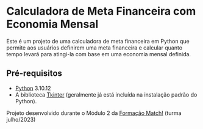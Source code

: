 # Calculadora de Meta Financeira com Economia Mensal

Este é um projeto de uma calculadora de meta financeira em Python que permite aos usuários definirem uma meta financeira e calcular quanto tempo levará para atingi-la com base em uma economia mensal definida.

## Pré-requisitos

- [Python](https://www.python.org/) 3.10.12
- A biblioteca [Tkinter](https://docs.python.org/pt-br/3/library/tkinter.html) (geralmente já está incluída na instalação padrão do Python).

Projeto desenvolvido durante o Módulo 2 da [Formação Match!](https://match.mastertech.com.br/) (turma julho/2023)
